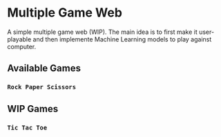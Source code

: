 # Multiple Game Web
A simple multiple game web (WIP). The main idea is to first make it user-playable and then implemente Machine Learning models to play against computer.

## Available Games

### `Rock Paper Scissors`

## WIP Games

### `Tic Tac Toe`
